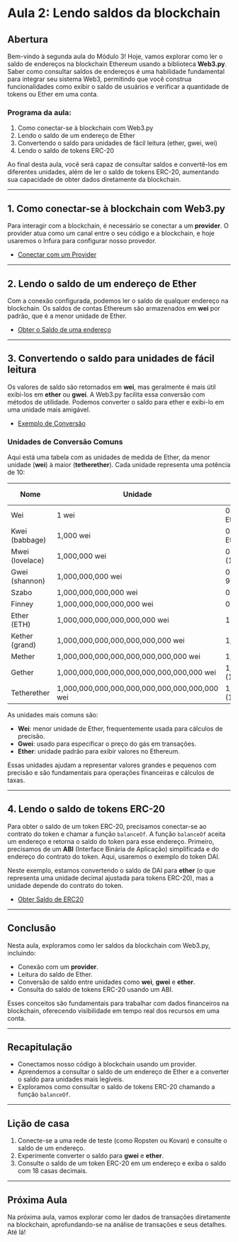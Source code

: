 # Aula 2: Lendo saldos da blockchain

## Abertura

Bem-vindo à segunda aula do Módulo 3! Hoje, vamos explorar como ler o saldo de endereços na blockchain Ethereum usando a biblioteca **Web3.py**. Saber como consultar saldos de endereços é uma habilidade fundamental para integrar seu sistema Web3, permitindo que você construa funcionalidades como exibir o saldo de usuários e verificar a quantidade de tokens ou Ether em uma conta.

### Programa da aula:

1. Como conectar-se à blockchain com Web3.py
2. Lendo o saldo de um endereço de Ether
3. Convertendo o saldo para unidades de fácil leitura (ether, gwei, wei)
4. Lendo o saldo de tokens ERC-20

Ao final desta aula, você será capaz de consultar saldos e convertê-los em diferentes unidades, além de ler o saldo de tokens ERC-20, aumentando sua capacidade de obter dados diretamente da blockchain.

---

## 1. Como conectar-se à blockchain com Web3.py

Para interagir com a blockchain, é necessário se conectar a um **provider**. O provider atua como um canal entre o seu código e a blockchain, e hoje usaremos o Infura para configurar nosso provedor.

- [Conectar com um Provider](../playground/aula2/connect.py)

---

## 2. Lendo o saldo de um endereço de Ether

Com a conexão configurada, podemos ler o saldo de qualquer endereço na blockchain. Os saldos de contas Ethereum são armazenados em **wei** por padrão, que é a menor unidade de Ether.

- [Obter o Saldo de uma endereço](../playground/aula2/balance_of.py)

---

## 3. Convertendo o saldo para unidades de fácil leitura

Os valores de saldo são retornados em **wei**, mas geralmente é mais útil exibi-los em **ether** ou **gwei**. A Web3.py facilita essa conversão com métodos de utilidade. Podemos converter o saldo para ether e exibi-lo em uma unidade mais amigável.

- [Exemplo de Conversão](../playground/aula2/convert_wei.py)

### Unidades de Conversão Comuns

Aqui está uma tabela com as unidades de medida de Ether, da menor unidade (**wei**) à maior (**tetherether**). Cada unidade representa uma potência de 10:

| Nome            | Unidade                                       | Equivalência em Ether (ETH)        | Potência de 10 |
| --------------- | --------------------------------------------- | ---------------------------------- | -------------- |
| Wei             | 1 wei                                         | 0.000000000000000001 Ether (1e-18) | 10^0           |
| Kwei (babbage)  | 1,000 wei                                     | 0.000000000000001 Ether (1e-15)    | 10^3           |
| Mwei (lovelace) | 1,000,000 wei                                 | 0.000000000001 Ether (1e-12)       | 10^6           |
| Gwei (shannon)  | 1,000,000,000 wei                             | 0.000000001 Ether (1e-9)           | 10^9           |
| Szabo           | 1,000,000,000,000 wei                         | 0.000001 Ether (1e-6)              | 10^12          |
| Finney          | 1,000,000,000,000,000 wei                     | 0.001 Ether (1e-3)                 | 10^15          |
| Ether (ETH)     | 1,000,000,000,000,000,000 wei                 | 1 Ether (1e0)                      | 10^18          |
| Kether (grand)  | 1,000,000,000,000,000,000,000 wei             | 1,000 Ether (1e3)                  | 10^21          |
| Mether          | 1,000,000,000,000,000,000,000,000 wei         | 1,000,000 Ether (1e6)              | 10^24          |
| Gether          | 1,000,000,000,000,000,000,000,000,000 wei     | 1,000,000,000 Ether (1e9)          | 10^27          |
| Tetherether     | 1,000,000,000,000,000,000,000,000,000,000 wei | 1,000,000,000,000 Ether (1e12)     | 10^30          |

As unidades mais comuns são:

- **Wei**: menor unidade de Ether, frequentemente usada para cálculos de precisão.
- **Gwei**: usado para especificar o preço do gás em transações.
- **Ether**: unidade padrão para exibir valores no Ethereum.

Essas unidades ajudam a representar valores grandes e pequenos com precisão e são fundamentais para operações financeiras e cálculos de taxas.

---

## 4. Lendo o saldo de tokens ERC-20

Para obter o saldo de um token ERC-20, precisamos conectar-se ao contrato do token e chamar a função `balanceOf`. A função `balanceOf` aceita um endereço e retorna o saldo do token para esse endereço. Primeiro, precisamos de um **ABI** (Interface Binária de Aplicação) simplificada e do endereço do contrato do token. Aqui, usaremos o exemplo do token DAI.

Neste exemplo, estamos convertendo o saldo de DAI para **ether** (o que representa uma unidade decimal ajustada para tokens ERC-20), mas a unidade depende do contrato do token.

- [Obter Saldo de ERC20](../playground/aula2/balance_of_erc20.py)

---

## Conclusão

Nesta aula, exploramos como ler saldos da blockchain com Web3.py, incluindo:

- Conexão com um **provider**.
- Leitura do saldo de Ether.
- Conversão de saldo entre unidades como **wei**, **gwei** e **ether**.
- Consulta do saldo de tokens ERC-20 usando um ABI.

Esses conceitos são fundamentais para trabalhar com dados financeiros na blockchain, oferecendo visibilidade em tempo real dos recursos em uma conta.

---

## Recapitulação

- Conectamos nosso código à blockchain usando um provider.
- Aprendemos a consultar o saldo de um endereço de Ether e a converter o saldo para unidades mais legíveis.
- Exploramos como consultar o saldo de tokens ERC-20 chamando a função `balanceOf`.

---

## Lição de casa

1. Conecte-se a uma rede de teste (como Ropsten ou Kovan) e consulte o saldo de um endereço.
2. Experimente converter o saldo para **gwei** e **ether**.
3. Consulte o saldo de um token ERC-20 em um endereço e exiba o saldo com 18 casas decimais.

---

## Próxima Aula

Na próxima aula, vamos explorar como ler dados de transações diretamente na blockchain, aprofundando-se na análise de transações e seus detalhes. Até lá!
